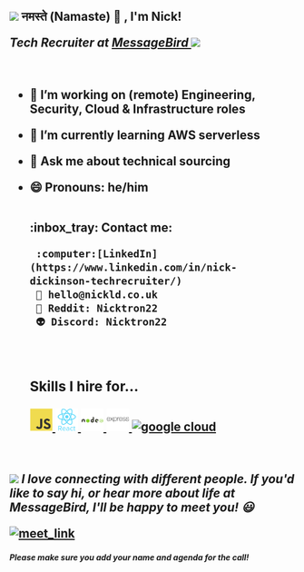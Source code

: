 <h2><img src="https://emojis.slackmojis.com/emojis/images/1531849430/4246/blob-sunglasses.gif?1531849430" width="30"/> नमस्ते (Namaste) 🙏 ,  I'm Nick! 
<p><em> Tech Recruiter at <a href="https://www.messagebird.com/en/">MessageBird  
</a><img src="https://media.giphy.com/media/WUlplcMpOCEmTGBtBW/giphy.gif" width="30"> 
</em></p>
                           
                           
<br />

- 🔭 I’m working on (remote) Engineering, Security, Cloud & Infrastructure roles 
- 🌱 I’m currently learning AWS serverless 
- 💬 Ask me about technical sourcing 
- 😄 Pronouns: he/him
  
  <br />
  :inbox_tray: Contact me: 
  
       :computer:[LinkedIn](https://www.linkedin.com/in/nick-dickinson-techrecruiter/)  
       📧 hello@nickld.co.uk 
       👾 Reddit: Nicktron22 
       👽 Discord: Nicktron22 
  
  
  <br />
  
  ### Skills I hire for...
  
     <a href="https://developer.mozilla.org/en-US/docs/Web/JavaScript" target="_blank"> <img 
src="https://raw.githubusercontent.com/devicons/devicon/master/icons/javascript/javascript-original.svg" alt="javascript" width="40" height="40"/> </a>
<a href="https://reactjs.org/" target="_blank"> <img src="https://raw.githubusercontent.com/devicons/devicon/master/icons/react/react-original-wordmark.svg" alt="react" width="40" height="40"/> </a>
      <a href="https://nodejs.org" target="_blank"> <img src="https://raw.githubusercontent.com/devicons/devicon/master/icons/nodejs/nodejs-original-wordmark.svg" alt="nodejs" width="40" height="40"/> </a>
    <a href="https://expressjs.com" target="_blank"> <img src="https://raw.githubusercontent.com/devicons/devicon/master/icons/express/express-original-wordmark.svg" alt="express" width="40" height="40"/> </a>
 <a href="https://cloud.google.com/" target="_blank"> <img src="https://www.vectorlogo.zone/logos/google_cloud/google_cloud-icon.svg" alt="google cloud" width="40" height="40"/> </a>

  <br />
 
<img src="https://media.giphy.com/media/LnQjpWaON8nhr21vNW/giphy.gif" width="60"> <em><b>I love connecting with different people</b>. If you'd like to say <b>hi, or hear more about life at MessageBird, I'll be happy to meet you!</b> 😃 </em> 

  

  <a href="https://a.goodtime.io/w/messagebird/nicholas.dickinson/google-hangout/intro?linkSource=chrome-extension" target="_blank"><img width="498" alt="meet_link" src="https://user-images.githubusercontent.com/15426564/144297439-f530f383-e73e-41e0-9914-a9b7d3f432e5.png"></a>
  
##### *Please make sure you add your name and agenda for the call!*
